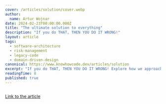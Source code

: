 ```yaml
---
cover: /articles/solution/cover.webp
author:
  name: Artur Wojnar
date: 2024-02-23T00:00:00.000Z
title: "The ultimate solution to everything"
description: "If you do THAT, THEN YOU DO IT WRONG!"
layout: article
tags:
  - software-architecture
  - risk-management
  - legacy-code
  - domain-driven-design
canonical: https://www.knowhowcode.dev/articles/solution
excerpt: "If you do THAT, THEN YOU DO IT WRONG! Explore how we approach problem-solving in software development and avoid falling for ultimate solutions and silver bullets."
readingTime: 8
published: true
---
```


<img class="article-image" src="/articles/solution/cover.webp" alt="" loading="eager" fetchpriority="high" />

[Link to the article](https://medium.com/@arturwojnar.dev/the-ultimate-solution-to-everything-4e698edfc868)

